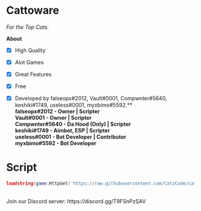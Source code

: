 # Cattoware
<i>For the Top Cats.</i><br/>

**__About__**
- [x] High Quality
- [x] Alot Games
- [x] Great Features
- [x] Free 

- [x] Developed by falseopx#2012, Vault#0001, Compwnter#5640, keshiki#1749, useIess#0001, myxbimo#5592.** <br/>
**falseopx#2012 - Owner | Scripter** <br/>
**Vault#0001 - Owner | Scripter** <br/>
**Compwnter#5640 - Da Hood (Only) | Scripter** <br/>
**keshiki#1749 - Aimbot, ESP | Scripter** <br/>
**useIess#0001 - Bot Developer | Contributor** <br/>
**myxbimo#5592 - Bot Developer** <br/>

# Script
```lua
loadstring(game:HttpGet('https://raw.githubusercontent.com/CatzCode/cat/main/Cattoware.lua'))()
```
<br/>
Join our Discord server: https://discord.gg/T9FSnPzSAV
